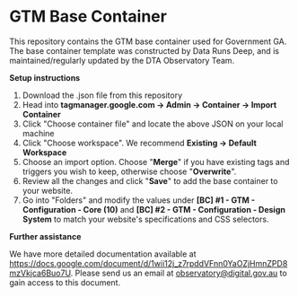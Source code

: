 # GTM Base Container
This repository contains the GTM base container used for Government GA.
The base container template was constructed by Data Runs Deep, and is maintained/regularly updated by the DTA Observatory Team.

**Setup instructions**
1. Download the .json file from this repository
2. Head into **tagmanager.google.com -> Admin -> Container -> Import Container**
3. Click "Choose container file" and locate the above JSON on your local machine
4. Click "Choose workspace". We recommend **Existing -> Default Workspace**
5. Choose an import option. Choose "**Merge**" if you have existing tags and triggers you wish to keep, otherwise choose "**Overwrite**".
6. Review all the changes and click "**Save**" to add the base container to your website.
7. Go into "Folders" and modify the values under **[BC] #1 - GTM - Configuration - Core (10)** and **[BC] #2 - GTM - Configuration - Design System** to match your website's specifications and CSS selectors. 

**Further assistance**

We have more detailed documentation available at https://docs.google.com/document/d/1wii12j_z7rpddVFnn0YaOZjHmnZPD8mzVkjca6Buo7U. 
Please send us an email at [observatory@digital.gov.au](mailto:observatory@digital.gov.au) to gain access to this document.
